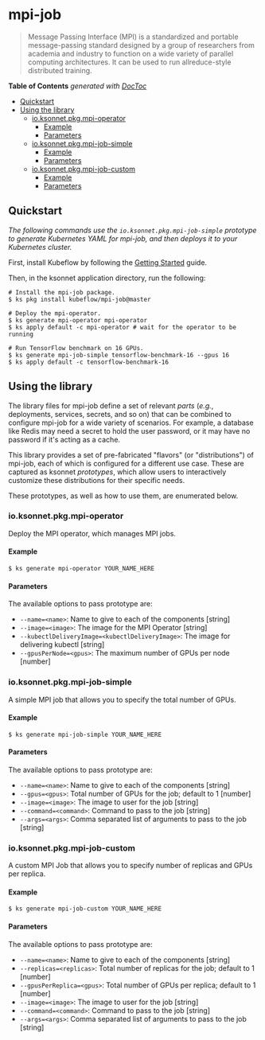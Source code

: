 # mpi-job

> Message Passing Interface (MPI) is a standardized and portable message-passing
standard designed by a group of researchers from academia and industry to
function on a wide variety of parallel computing architectures. It can be used
to run allreduce-style distributed training.

<!-- START doctoc generated TOC please keep comment here to allow auto update -->
<!-- DON'T EDIT THIS SECTION, INSTEAD RE-RUN doctoc TO UPDATE -->
**Table of Contents**  *generated with [DocToc](https://github.com/thlorenz/doctoc)*

- [Quickstart](#quickstart)
- [Using the library](#using-the-library)
  - [io.ksonnet.pkg.mpi-operator](#ioksonnetpkgmpi-operator)
    - [Example](#example)
    - [Parameters](#parameters)
  - [io.ksonnet.pkg.mpi-job-simple](#ioksonnetpkgmpi-job-simple)
    - [Example](#example-1)
    - [Parameters](#parameters-1)
  - [io.ksonnet.pkg.mpi-job-custom](#ioksonnetpkgmpi-job-custom)
    - [Example](#example-2)
    - [Parameters](#parameters-2)

<!-- END doctoc generated TOC please keep comment here to allow auto update -->

## Quickstart

*The following commands use the `io.ksonnet.pkg.mpi-job-simple` prototype to
generate Kubernetes YAML for mpi-job, and then deploys it to your Kubernetes
cluster.*

First, install Kubeflow by following the 
[Getting Started](https://www.kubeflow.org/docs/started/getting-started/)
guide.

Then, in the ksonnet application directory, run the following:

```shell
# Install the mpi-job package.
$ ks pkg install kubeflow/mpi-job@master

# Deploy the mpi-operator.
$ ks generate mpi-operator mpi-operator
$ ks apply default -c mpi-operator # wait for the operator to be running

# Run TensorFlow benchmark on 16 GPUs.
$ ks generate mpi-job-simple tensorflow-benchmark-16 --gpus 16
$ ks apply default -c tensorflow-benchmark-16
```

## Using the library

The library files for mpi-job define a set of relevant *parts* (_e.g._,
deployments, services, secrets, and so on) that can be combined to configure
mpi-job for a wide variety of scenarios. For example, a database like Redis may
need a secret to hold the user password, or it may have no password if it's
acting as a cache.

This library provides a set of pre-fabricated "flavors" (or "distributions") of
mpi-job, each of which is configured for a different use case. These are
captured as ksonnet *prototypes*, which allow users to interactively customize
these distributions for their specific needs.

These prototypes, as well as how to use them, are enumerated below.

### io.ksonnet.pkg.mpi-operator

Deploy the MPI operator, which manages MPI jobs.

#### Example

```shell
$ ks generate mpi-operator YOUR_NAME_HERE
```

#### Parameters

The available options to pass prototype are:

* `--name=<name>`: Name to give to each of the components [string]
* `--image=<image>`: The image for the MPI Operator [string]
* `--kubectlDeliveryImage=<kubectlDeliveryImage>`: The image for delivering kubectl [string]
* `--gpusPerNode=<gpus>`: The maximum number of GPUs per node [number]

### io.ksonnet.pkg.mpi-job-simple

A simple MPI job that allows you to specify the total number of GPUs.

#### Example

```shell
$ ks generate mpi-job-simple YOUR_NAME_HERE
```

#### Parameters

The available options to pass prototype are:

* `--name=<name>`: Name to give to each of the components [string]
* `--gpus=<gpus>`: Total number of GPUs for the job; default to 1 [number]
* `--image=<image>`: The image to user for the job [string]
* `--command=<command>`: Command to pass to the job [string]
* `--args=<args>`: Comma separated list of arguments to pass to the job [string]

### io.ksonnet.pkg.mpi-job-custom

A custom MPI Job that allows you to specify number of replicas and GPUs per
replica.

#### Example

```shell
$ ks generate mpi-job-custom YOUR_NAME_HERE
```

#### Parameters

The available options to pass prototype are:

* `--name=<name>`: Name to give to each of the components [string]
* `--replicas=<replicas>`: Total number of replicas for the job; default to 1 [number]
* `--gpusPerReplica=<gpus>`: Total number of GPUs per replica; default to 1 [number]
* `--image=<image>`: The image to user for the job [string]
* `--command=<command>`: Command to pass to the job [string]
* `--args=<args>`: Comma separated list of arguments to pass to the job [string]
